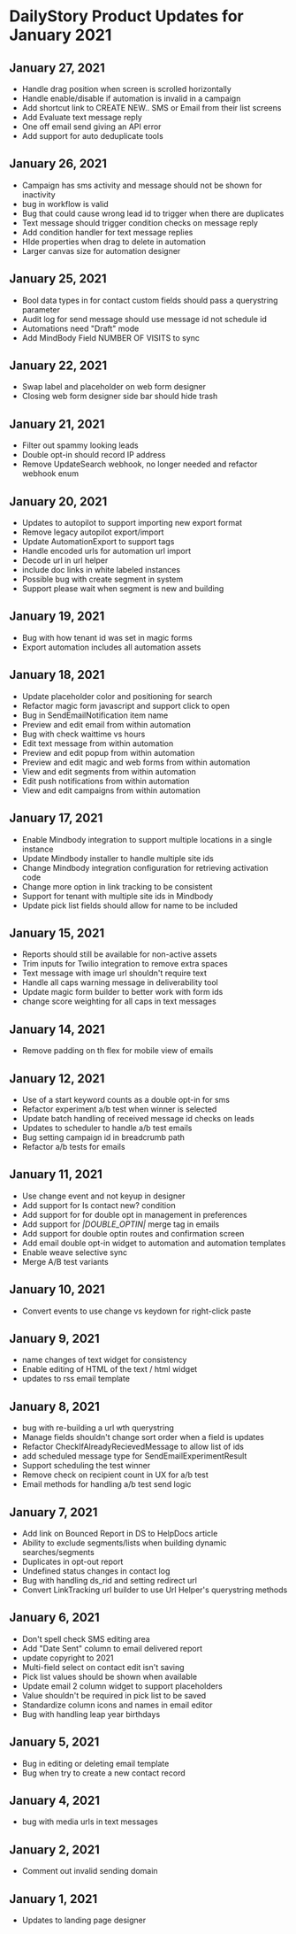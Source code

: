 # DailyStory Product Updates for January 2021
## January 27, 2021
* Handle drag position when screen is scrolled horizontally
* Handle enable/disable if automation is invalid in a campaign
* Add shortcut link to CREATE NEW.. SMS or Email from their list screens
* Add Evaluate text message reply
* One off email send giving an API error
* Add support for auto deduplicate tools

## January 26, 2021
* Campaign has sms activity and message should not be shown for inactivity
* bug in workflow is valid
* Bug that could cause wrong lead id to trigger when there are duplicates
* Text message should trigger condition checks on message reply
* Add condition handler for text message replies
* HIde properties when drag to delete in automation
* Larger canvas size for automation designer

## January 25, 2021
* Bool data types in for contact custom fields should pass a querystring parameter
* Audit log for send message should use message id not schedule id
* Automations need "Draft" mode
* Add MindBody Field NUMBER OF VISITS to sync

## January 22, 2021
* Swap label and placeholder on web form designer
* Closing web form designer side bar should hide trash

## January 21, 2021
* Filter out spammy looking leads
* Double opt-in should record IP address
* Remove UpdateSearch webhook, no longer needed and refactor webhook enum

## January 20, 2021
* Updates to autopilot to support importing new export format
* Remove legacy autopilot export/import
* Update AutomationExport to support tags
* Handle encoded urls for automation url import
* Decode url in url helper
* include doc links in white labeled instances
* Possible bug with create segment in system
* Support please wait when segment is new and building

## January 19, 2021
* Bug with how tenant id was set in magic forms
* Export automation includes all automation assets

## January 18, 2021
* Update placeholder color and positioning for search
* Refactor magic form javascript and support click to open
* Bug in SendEmailNotification item name
* Preview and edit email from within automation
* Bug with check waittime vs hours
* Edit text message from within automation
* Preview and edit popup from within automation
* Preview and edit magic and web forms from within automation
* View and edit segments from within automation
* Edit push notifications from within automation
* View and edit campaigns from within automation

## January 17, 2021
* Enable Mindbody integration to support multiple locations in a single instance
* Update Mindbody installer to handle multiple site ids
* Change Mindbody integration configuration for retrieving activation code
* Change more option in link tracking to be consistent
* Support for tenant with multiple site ids in Mindbody
* Update pick list fields should allow for name to be included

## January 15, 2021
* Reports should still be available for non-active assets
* Trim inputs for Twilio integration to remove extra spaces
* Text message with image url shouldn't require text
* Handle all caps warning message in deliverability tool
* Update magic form builder to better work with form ids
* change score weighting for all caps in text messages

## January 14, 2021
* Remove padding on th flex for mobile view of emails

## January 12, 2021
* Use of a start keyword counts as a double opt-in for sms
* Refactor experiment a/b test when winner is selected
* Update batch handling of received message id checks on leads
* Updates to scheduler to handle a/b test emails
* Bug setting campaign id in breadcrumb path
* Refactor a/b tests for emails

## January 11, 2021
* Use change event and not keyup in designer
* Add support for Is contact new? condition
* Add support for for double opt in management in preferences
* Add support for *|DOUBLE_OPTIN|* merge tag in emails
* Add support for double optin routes and confirmation screen
* Add email double opt-in widget to automation and automation templates
* Enable weave selective sync
* Merge A/B test variants

## January 10, 2021
* Convert events to use change vs keydown for right-click paste

## January 9, 2021
* name changes of text widget for consistency
* Enable editing of HTML of the text / html widget
* updates to rss email template

## January 8, 2021
* bug with re-building a url wth querystring
* Manage fields shouldn't change sort order when a field is updates
* Refactor CheckIfAlreadyRecievedMessage to allow list of ids
* add scheduled message type for SendEmailExperimentResult
* Support scheduling the test winner
* Remove check on recipient count in UX for a/b test
* Email methods for handling a/b test send logic

## January 7, 2021
* Add link on Bounced Report in DS to HelpDocs article
* Ability to exclude segments/lists when building dynamic searches/segments
* Duplicates in opt-out report
* Undefined status changes in contact log
* Bug with handling ds_rid and setting redirect url
* Convert LinkTracking url builder to use Url Helper's querystring methods

## January 6, 2021
* Don't spell check SMS editing area
* Add "Date Sent" column to email delivered report
* update copyright to 2021
* Multi-field select on contact edit isn't saving
* Pick list values should be shown when available
* Update email 2 column widget to support placeholders
* Value shouldn't be required in pick list to be saved
* Standardize column icons and names in email editor
* Bug with handling leap year birthdays

## January 5, 2021
* Bug in editing or deleting email template
* Bug when try to create a new contact record

## January 4, 2021
* bug with media urls in text messages

## January 2, 2021
* Comment out invalid sending domain

## January 1, 2021
* Updates to landing page designer
